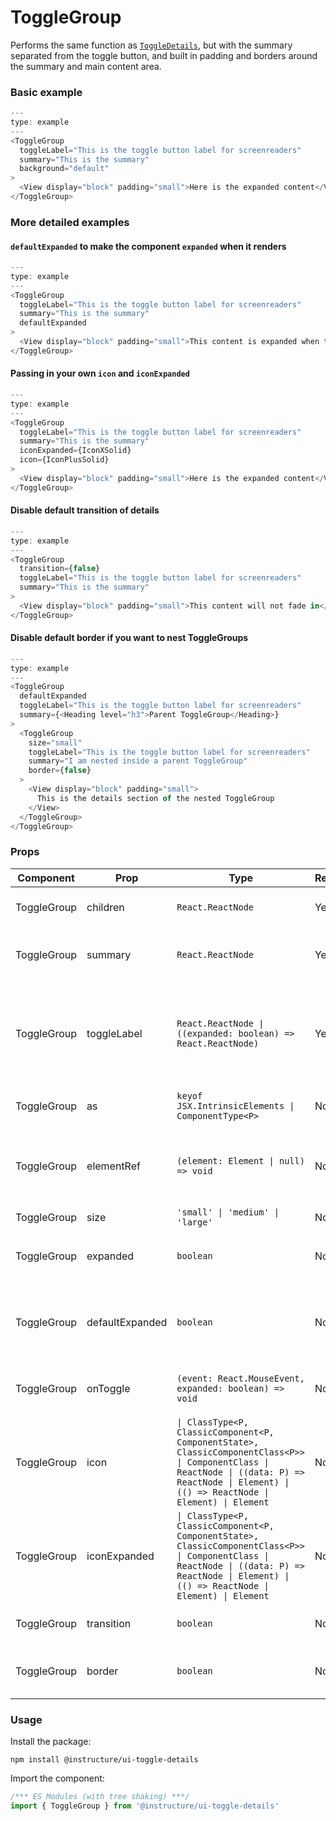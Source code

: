 # ToggleGroup


Performs the same function as [`ToggleDetails`](#ToggleDetails), but with the summary separated from the
toggle button, and built in padding and borders around the summary and main content area.

### Basic example

```javascript
---
type: example
---
<ToggleGroup
  toggleLabel="This is the toggle button label for screenreaders"
  summary="This is the summary"
  background="default"
>
  <View display="block" padding="small">Here is the expanded content</View>
</ToggleGroup>
```

### More detailed examples

#### `defaultExpanded` to make the component `expanded` when it renders

```javascript
---
type: example
---
<ToggleGroup
  toggleLabel="This is the toggle button label for screenreaders"
  summary="This is the summary"
  defaultExpanded
>
  <View display="block" padding="small">This content is expanded when the component renders</View>
</ToggleGroup>
```

#### Passing in your own `icon` and `iconExpanded`

```javascript
---
type: example
---
<ToggleGroup
  toggleLabel="This is the toggle button label for screenreaders"
  summary="This is the summary"
  iconExpanded={IconXSolid}
  icon={IconPlusSolid}
>
  <View display="block" padding="small">Here is the expanded content</View>
</ToggleGroup>
```

#### Disable default transition of details

```javascript
---
type: example
---
<ToggleGroup
  transition={false}
  toggleLabel="This is the toggle button label for screenreaders"
  summary="This is the summary"
>
  <View display="block" padding="small">This content will not fade in</View>
</ToggleGroup>
```

#### Disable default border if you want to nest ToggleGroups

```javascript
---
type: example
---
<ToggleGroup
  defaultExpanded
  toggleLabel="This is the toggle button label for screenreaders"
  summary={<Heading level="h3">Parent ToggleGroup</Heading>}
>
  <ToggleGroup
    size="small"
    toggleLabel="This is the toggle button label for screenreaders"
    summary="I am nested inside a parent ToggleGroup"
    border={false}
  >
    <View display="block" padding="small">
      This is the details section of the nested ToggleGroup
    </View>
  </ToggleGroup>
</ToggleGroup>
```


### Props

| Component | Prop | Type | Required | Default | Description |
|-----------|------|------|----------|---------|-------------|
| ToggleGroup | children | `React.ReactNode` | Yes | - | the content to show and hide |
| ToggleGroup | summary | `React.ReactNode` | Yes | - | the content area next to the toggle button |
| ToggleGroup | toggleLabel | `React.ReactNode \| ((expanded: boolean) => React.ReactNode)` | Yes | - | provides a screenreader label for the toggle button (takes `expanded` as an argument if a function) |
| ToggleGroup | as | `keyof JSX.IntrinsicElements \| ComponentType<P>` | No | `'span'` | the element type to render as |
| ToggleGroup | elementRef | `(element: Element \| null) => void` | No | - | provides a reference to the underlying html root element |
| ToggleGroup | size | `'small' \| 'medium' \| 'large'` | No | `'medium'` |  |
| ToggleGroup | expanded | `boolean` | No | - | Whether the content is expanded or hidden |
| ToggleGroup | defaultExpanded | `boolean` | No | `false` | Whether the content is initially expanded or hidden (uncontrolled) |
| ToggleGroup | onToggle | `(event: React.MouseEvent, expanded: boolean) => void` | No | - | Fired when the content display is toggled |
| ToggleGroup | icon | `\| ClassType<P, ClassicComponent<P, ComponentState>, ClassicComponentClass<P>> \| ComponentClass \| ReactNode \| ((data: P) => ReactNode \| Element) \| (() => ReactNode \| Element) \| Element` | No | `IconArrowOpenEndSolid` | The icon displayed in the toggle button when the content is hidden |
| ToggleGroup | iconExpanded | `\| ClassType<P, ClassicComponent<P, ComponentState>, ClassicComponentClass<P>> \| ComponentClass \| ReactNode \| ((data: P) => ReactNode \| Element) \| (() => ReactNode \| Element) \| Element` | No | `IconArrowOpenDownSolid` | The icon displayed in the toggle button when the content is showing |
| ToggleGroup | transition | `boolean` | No | `true` | Transition content into view |
| ToggleGroup | border | `boolean` | No | `true` | Toggle the border around the component |

### Usage

Install the package:

```shell
npm install @instructure/ui-toggle-details
```

Import the component:

```javascript
/*** ES Modules (with tree shaking) ***/
import { ToggleGroup } from '@instructure/ui-toggle-details'
```

